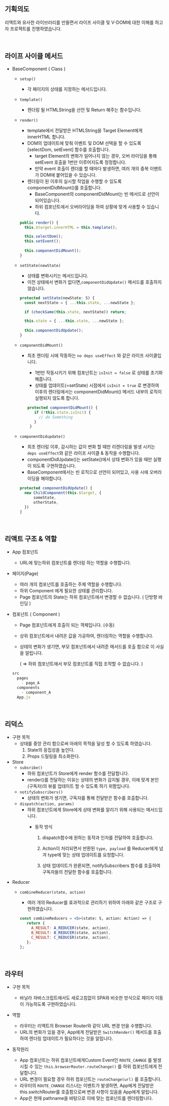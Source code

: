 ## 기획의도

리액트와 유사한 라이브러리를 만들면서 라이프 사이클 및 V-DOM에 대한 이해를 하고자 프로젝트를 진행하였습니다.

<br>

## 라이프 사이클 메서드

- BaseComponent ( Class )
    - `setup()`
        - 각 페이지의 상태를 지정하는 메서드입니다.
    
    - `template()`
        - 렌더링 될 HTMLString을 선언 및 Return 해주는 함수입니다.
    
    - `render()`
        - template에서 전달받은 HTMLString을 Target Element에게 innerHTML 합니다.
        - DOM의 업데이트에 맞춰 이벤트 및 DOM 선택을 할 수 있도록 [selectDom, setEvent] 함수를 호출합니다.
            - target Element의 변화가 일어나지 않는 경우, 오버 라이딩을 통해 setEvent 호출을 1번만 이루어지도록 정정합니다.
            - 만약 event 호출이 렌더를 할 때마다 발생하면, 여러 개의 중복 이벤트가 DOM에 붙어있을 수 있습니다.
        - 렌더링이 된 이후의 실시할 작업을 수행할 수 있도록 componentDidMount()를 호출합니다.
            - BaseComponent의 componentDidMount는 빈 메서드로 선언이 되어있습니다.
            - 하위 컴포넌트에서 오버라이딩을 하여 상황에 맞게 사용할 수 있습니다.
        
        ```jsx
        public render() {
          this.$target.innerHTML = this.template();
        
          this.selectDom();
          this.setEvent();
        		
          this.componentDidMount();
        }
        ```
        
    
    - `setState(newState)`
        - 상태를 변화시키는 메서드입니다.
        - 이전 상태에서 변화가 없다면,`componentDidUpdate()` 메서드를 호출하지 않습니다.
        
        ```jsx
        protected setState(newState: S) {
          const nextState = { ...this.state, ...newState };
        
          if (checkSame(this.state, nextState)) return;
        
          this.state = { ...this.state, ...newState };
          
          this.componentDidUpdate();
        }
        ```
        
    - `componentDidMount()`
        - 최초 렌더링 시에 작동하는 `no deps useEffect` 와 같은 라이프 사이클입니다.
            - 1번만 작동시키기 위해 컴포넌트는 `isInit = false` 로 상태를 초기화 해줍니다.
            - 상태를 업데이트(=setState)  시점에서 `isInit = true` 로 변경하여 이후의 렌더링에서는 componentDidMount() 메서드 내부의 로직이 실행되지 않도록 합니다.
            
            ```jsx
            protected componentDidMount() {
               if (!this.state.isInit) {
                 // do Something
               }
             }
            ```
            
    
    - `componentDidupdate()`
        - 최초 렌더링 이후, 감시하는 값이 변화 할 때만 리렌더링을 발생 시키는 `deps useEffect`와 같은 라이프 사이클 & 동작을 수행합니다.
        - componentDidUpdate()는 setState()에서 상태 변화가 있을 때만 실행이 되도록 구현하였습니다.
        - BaseComponent에서는 빈 로직으로 선언이 되어있고, 사용 시에 오버라이딩을 해야합니다.
        
        ```jsx
        protected componentDidUpdate() {
          new ChildComponent(this.$target, {
        	  someState,
        	  otherState,
          })
        }
        ```
   
<br>

## 리액트 구조 & 역할

- App 컴포넌트
    - URL에 맞는하위 컴포넌트를 렌더링 하는 역할을 수행합니다.

- 페이지(Page)
    - 여러 개의 컴포넌트를 호출하는 주체 역할을 수행합니다.
    - 하위 Component 에게 필요한 상태를 관리합니다.
    - Page 컴포넌트의 State는 하위 컴포넌트에서 변경할 수 없습니다. ( 단방향 바인딩 )

- 컴포넌트 ( Component )
    - Page 컴포넌트에게 호출이 되는 객체입니다. (수동)
    - 상위 컴포넌트에서 내려온 값을 가공하여, 렌더링하는 역할을 수행합니다.
    - 상태의 변화가 생기면, 부모 컴포넌트에서 내려준 메서드를 호출 함으로 이 사실을 알립니다.
        
        ( ⇒ 하위 컴포넌트에서 부모 컴포넌트를 직접 조작할 수 없습니다. )
        
    
    ```jsx
    src
      pages
        - page_A
      components
        - component_A
      App.js
    ```
  
<br>

## 리덕스

- 구현 목적
    - 상태를 중앙 관리 함으로써 아래의 목적을 달성 할 수 있도록 하였습니다.
        1. State의 응집성을 높인다.
        2. Props 드릴링을 최소화한다.
- Store
    - `subsribe()`
        - 하위 컴포넌트가 Store에게 render 함수를 전달합니다.
        - render()를 전달하는 이유는 상태의 변화가 감지될 경우, 이에 맞게 본인(구독자)의 뷰를 업데이트 할 수 있도록 하기 위함입니다.
    - `notifySubscribers()`
        - 상태의 변화가 생기면, 구독자를 통해 전달받은 함수를 호출합니다.
    - `dispatch(action, params)`
        - 하위 컴포넌트에게 Store에게 상태 변화를 알리기 위해 사용되는 메서드입니다.
            - 동작 방식
                
                 1.   dispatch함수에 원하는 동작과 인자를 전달하여 호출합니다.
                
                1. Action이 처리되면서 반환된 `type, payload` 를 Reducer에게 넘겨 type에 맞는 상태 업데이트를 요청합니다.
                2. 상태 업데이트가 완룐되면,  notifySubscribers 함수를 호출하여 구독자들의 전달한 함수를 호출합니다.
- Reducer
    - `combineReducer(state, action)`
        - 여러 개의 Reducer를 효과적으로 관리하기 위하여 아래와 같은 구조로 구현하였습니다.
        
        ```jsx
        const combineReducers = <S>(state: S, action: Action) => {
           return {
             A_RESULT: A_REDUCER(state, action),
             B_RESULT: B_REDUCER(state, action),
             C_RESULT: C_REDUCER(state, action),
           };
        };
        ```
       
<br>

## 라우터
   - 구현 목적
       - 바닐라 자바스크립트에서도 새로고침없이 SPA와 비슷한 방식으로 페이지 이동이 가능하도록 구현하였습니다.
   - 역할
       - 라우터는 리액트의 Browser Router와 같이 URL 변경 만을 수행합니다.
       - URL의 변화가 있을 경우, App에게 전달받은 `SwitchRender()` 메서드를 호출하여 렌더링 업데이트가 필요하다는 것을 알립니다.
        
   - 동작원리
       - App 컴포넌트는 하위 컴포넌트에게Custom Event인 `ROUTE_CAHNGE` 를 발생시킬 수 있는 `this.browserRouter.routeChange()` 를 하위 컴포넌트에게 전달합니다.
       - URL 변경이 필요할 경우 하위 컴포넌트는 `routeChange(url)` 를 호출합니다.
       - 라우터의 `ROUTE_CHANGE`  리스너는 이벤트가 발생하면, App에게 전달받은 this.switchRouter를 호출함으로써 변경 사항이 있음을 App에게 알립니다.
       - App은 현재 pathname을 바탕으로 이에 맞는 컴포넌트를 렌더링합니다.
